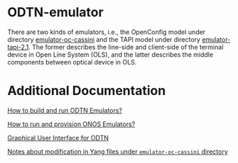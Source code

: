 # ODTN-emulator
There are two kinds of emulators, i.e., the OpenConfig model under directory [emulator-oc-cassini](emulator-oc-cassini) and the TAPI model under directory [emulator-tapi-2.1](emulator-tapi-2.1). The former describes the line-side and client-side of the terminal device in Open Line System (OLS), and the latter describes the middle components between optical device in OLS.

# Additional Documentation

[How to build and run ODTN Emulators?](docs/README.md)

[How to run and provision ONOS Emulators?](docs/run_onos.md)

[Graphical User Interface for ODTN](docs/gui.md)

[Notes about modification in Yang files under `emulator-oc-cassini` directory](docs/yang_modification.md)


